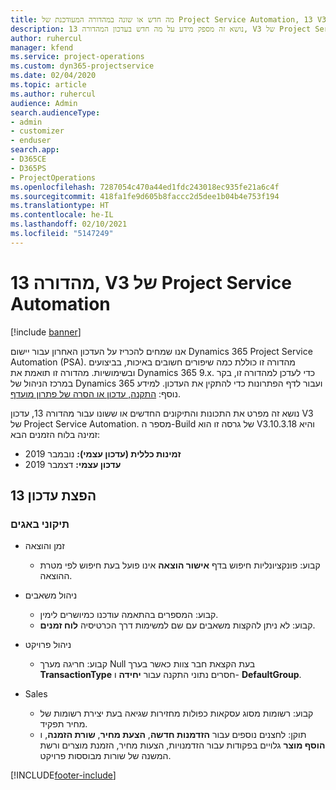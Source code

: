 ```yaml
---
title: מה חדש או שונה במהדורה המעודכנת של Project Service Automation, 13 V3
description: נושא זה מספק מידע על מה חדש בעדכון המהדורה 13, V3 של Project Service Automation.
author: ruhercul
manager: kfend
ms.service: project-operations
ms.custom: dyn365-projectservice
ms.date: 02/04/2020
ms.topic: article
ms.author: ruhercul
audience: Admin
search.audienceType:
- admin
- customizer
- enduser
search.app:
- D365CE
- D365PS
- ProjectOperations
ms.openlocfilehash: 7287054c470a44ed1fdc243018ec935fe21a6c4f
ms.sourcegitcommit: 418fa1fe9d605b8faccc2d5dee1b04b4e753f194
ms.translationtype: HT
ms.contentlocale: he-IL
ms.lasthandoff: 02/10/2021
ms.locfileid: "5147249"
---
```

# <a name="project-service-automation-update-release-13-v3"></a>מהדורה 13, V3 של Project Service Automation

[!include [banner](../includes/psa-now-project-operations.md)]

אנו שמחים להכריז על העדכון האחרון עבור יישום Dynamics 365 Project Service Automation‏ (PSA). מהדורה זו כוללת כמה שיפורים חשובים באיכות, בביצועים ובשימושיות. מהדורה זו תואמת את Dynamics 365 9.x. כדי לעדכן למהדורה זו, בקר במרכז הניהול של Dynamics 365 ועבור לדף הפתרונות כדי להתקין את העדכון. למידע נוסף: [התקנה, עדכון או הסרה של פתרון מועדף](https://docs.microsoft.com/power-platform/admin/install-remove-preferred-solution).

נושא זה מפרט את התכונות והתיקונים החדשים או ששונו עבור מהדורה 13, עדכון V3 של Project Service Automation. מספר ה-Build של גרסה זו הוא V3.10.3.18 והיא זמינה בלוח הזמנים הבא:

- **זמינות כללית (עדכון עצמי):** נובמבר 2019
- **עדכון עצמי:** דצמבר 2019


## <a name="update-release-13"></a>הפצת עדכון 13 

### <a name="bug-fixes"></a>תיקוני באגים

- זמן והוצאה

     - קבוע: פונקציונליות חיפוש בדף **אישור הוצאה** אינו פועל בעת חיפוש לפי מטרת ההוצאה.

- ניהול משאבים

     - קבוע: המספרים בהתאמה עודכנו כמיושרים לימין.
     - קבוע: לא ניתן להקצות משאבים עם שם למשימות דרך הכרטיסיה **לוח זמנים**.

- ניהול פרויקט

     - קבוע: חריגה מערך Null בעת הקצאת חבר צוות כאשר בערך **TransactionType‎** חסרים נתוני התקנה עבור **יחידה** ו- **DefaultGroup**.

- Sales

     - קבוע: רשומות מסוג עסקאות כפולות מחזירות שגיאה בעת יצירת רשומות של מחיר תפקיד.
     - תוקן: לחצנים נוספים עבור **הזדמנות חדשה**, **הצעת מחיר**, **שורת הזמנה**, ו **הוסף מוצר** גלויים בפקודות עבור הזדמנויות, הצעות מחיר, הזמנת מוצרים ורשת המשנה של שורות מבוססות פרויקט.




[!INCLUDE[footer-include](../includes/footer-banner.md)]